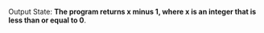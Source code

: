 Output State: **The program returns x minus 1, where x is an integer that is less than or equal to 0**.